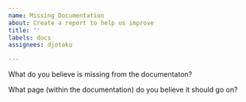 ```yaml
---
name: Missing Documentation
about: Create a report to help us improve
title: ''
labels: docs
assignees: djotaku

---
```


What do you believe is missing from the documentaton?

What page (within the documentation) do you believe it should go on?
